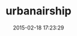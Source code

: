 ---
layout: post
title:  "urbanairship"
repo:   "groupon/urbanairship"
date:   2015-02-18 17:23:29
gemurl: http://github.com/groupon/urbanairship
---
